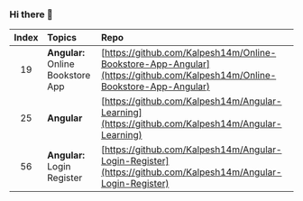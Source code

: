 ### Hi there 👋

<!--
**Kalpesh14m/Kalpesh14m** is a ✨ _special_ ✨ repository because its `README.md` (this file) appears on your GitHub profile.

Here are some ideas to get you started:

- 🔭 I’m currently working on ...
- 🌱 I’m currently learning ...
- 👯 I’m looking to collaborate on ...
- 🤔 I’m looking for help with ...
- 💬 Ask me about ...
- 📫 How to reach me: ...
- 😄 Pronouns: ...
- ⚡ Fun fact: ...
-->

| Index | Topics | Repo |
| :-------------: | :------------- |:-------------| 
| 19 | **Angular:** Online Bookstore App | [https://github.com/Kalpesh14m/Online-Bookstore-App-Angular](https://github.com/Kalpesh14m/Online-Bookstore-App-Angular) |
| 25 | **Angular** | [https://github.com/Kalpesh14m/Angular-Learning](https://github.com/Kalpesh14m/Angular-Learning) |
| 56 | **Angular:** Login Register | [https://github.com/Kalpesh14m/Angular-Login-Register](https://github.com/Kalpesh14m/Angular-Login-Register) |


